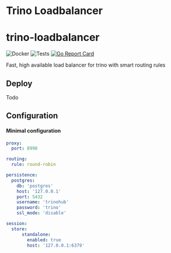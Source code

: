 # Trino Loadbalancer

# trino-loadbalancer 
![Docker](https://github.com/The-Data-Appeal-Company/trino-loadbalancer/workflows/Docker/badge.svg)
![Tests](https://github.com/The-Data-Appeal-Company/trino-loadbalancer/workflows/Tests/badge.svg)
[![Go Report Card](https://goreportcard.com/badge/github.com/The-Data-Appeal-Company/trino-loadbalancer)](https://goreportcard.com/report/github.com/The-Data-Appeal-Company/trino-loadbalancer)

Fast, high available load balancer for trino with smart routing rules

## Deploy

Todo

## Configuration 

#### Minimal configuration

```yaml
proxy:
  port: 8998

routing:
  rule: round-robin

persistence:
  postgres:
    db: 'postgres'
    host: '127.0.0.1'
    port: 5432
    username: 'trinohub'
    password: 'trino'
    ssl_mode: 'disable'

session:
  store:
      standalone:
        enabled: true
        host: '127.0.0.1:6379'
```
